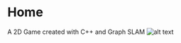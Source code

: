 # Home
A 2D Game created with C++ and Graph SLAM 
![alt text](https://github.com/[banjodayo39]/Home/blob/main/grid_name.jpg?raw=true)
